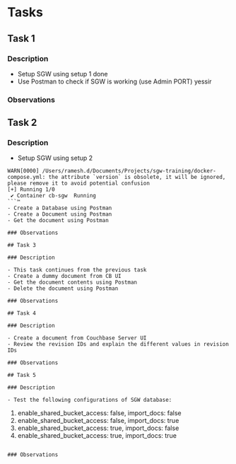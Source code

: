 # Tasks

## Task 1

### Description

- Setup SGW using setup 1
done 
- Use Postman to check if SGW is working (use Admin PORT)
yessir


### Observations

## Task 2

### Description

- Setup SGW using setup 2 
```
WARN[0000] /Users/ramesh.d/Documents/Projects/sgw-training/docker-compose.yml: the attribute `version` is obsolete, it will be ignored, please remove it to avoid potential confusion 
[+] Running 1/0
 ✔ Container cb-sgw  Running 
```™
- Create a Database using Postman
- Create a Document using Postman
- Get the document using Postman

### Observations

## Task 3

### Description

- This task continues from the previous task
- Create a dummy document from CB UI
- Get the document contents using Postman
- Delete the document using Postman

### Observations

## Task 4

### Description

- Create a document from Couchbase Server UI
- Review the revision IDs and explain the different values in revision IDs

### Observations

## Task 5

### Description

- Test the following configurations of SGW database:

```
1. enable_shared_bucket_access: false, import_docs: false
2. enable_shared_bucket_access: false, import_docs: true
3. enable_shared_bucket_access: true, import_docs: false
4. enable_shared_bucket_access: true, import_docs: true
```

### Observations
